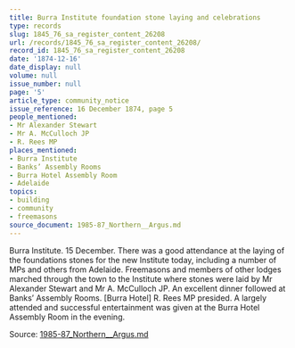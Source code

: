 ```yaml
---
title: Burra Institute foundation stone laying and celebrations
type: records
slug: 1845_76_sa_register_content_26208
url: /records/1845_76_sa_register_content_26208/
record_id: 1845_76_sa_register_content_26208
date: '1874-12-16'
date_display: null
volume: null
issue_number: null
page: '5'
article_type: community_notice
issue_reference: 16 December 1874, page 5
people_mentioned:
- Mr Alexander Stewart
- Mr A. McCulloch JP
- R. Rees MP
places_mentioned:
- Burra Institute
- Banks’ Assembly Rooms
- Burra Hotel Assembly Room
- Adelaide
topics:
- building
- community
- freemasons
source_document: 1985-87_Northern__Argus.md
---
```


Burra Institute.  15 December.  There was a good attendance at the laying of the foundations stones for the new Institute today, including a number of MPs and others from Adelaide.  Freemasons and members of other lodges marched through the town to the Institute where stones were laid by Mr Alexander Stewart and Mr A. McCulloch JP.  An excellent dinner followed at Banks’ Assembly Rooms.  [Burra Hotel]  R. Rees MP presided.  A largely attended and successful entertainment was given at the Burra Hotel Assembly Room in the evening.

Source: [1985-87_Northern__Argus.md](/downloads/markdown/1985-87_Northern__Argus.md)
